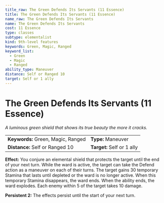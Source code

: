 ```yaml
---
title_raw: The Green Defends Its Servants (11 Essence)
title: The Green Defends Its Servants (11 Essence)
name_raw: The Green Defends Its Servants
name: The Green Defends Its Servants
cost: 11 Essence
type: classes
subtype: elementalist
kind: 9th-level features
keywords: Green, Magic, Ranged
keyword_list:
  - Green
  - Magic
  - Ranged
ability_type: Maneuver
distance: Self or Ranged 10
target: Self or 1 ally
---
```


# The Green Defends Its Servants (11 Essence)

*A luminous green shield that shows its true beauty the more it cracks.*

|                                    |                            |
| :--------------------------------- | :------------------------- |
| **Keywords:** Green, Magic, Ranged | **Type:** Maneuver         |
| **Distance:** Self or Ranged 10    | **Target:** Self or 1 ally |

**Effect:** You conjure an elemental shield that protects the target until the end of your next turn. While the ward is active, the target can take the Defend action as a maneuver on each of their turns. The target gains 30 temporary Stamina that lasts until depleted or the ward is no longer active. When this temporary Stamina disappears, the ward ends. When the ability ends, the ward explodes. Each enemy within 5 of the target takes 10 damage.

**Persistent 2:** The effects persist until the start of your next turn.

